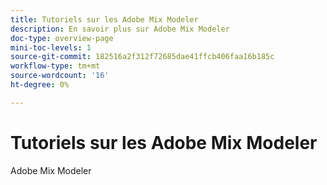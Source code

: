```yaml
---
title: Tutoriels sur les Adobe Mix Modeler
description: En savoir plus sur Adobe Mix Modeler
doc-type: overview-page
mini-toc-levels: 1
source-git-commit: 182516a2f312f72685dae41ffcb406faa16b185c
workflow-type: tm+mt
source-wordcount: '16'
ht-degree: 0%

---
```


# Tutoriels sur les Adobe Mix Modeler

Adobe Mix Modeler

<div id="recs-overview-body-1"></div>
<div id="recs-overview-body-2"></div>
<div id="recs-overview-body-3"></div>
<div id="recs-overview-body-4"></div>
<div id="recs-overview-body-5"></div>
<div id="recs-overview-body-6"></div>

<div id="staff-picks-section">


</div>
